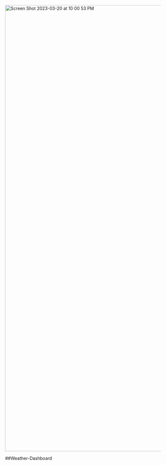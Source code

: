 <img width="1440" alt="Screen Shot 2023-03-20 at 10 00 53 PM" src="https://user-images.githubusercontent.com/123196319/226508405-4b578de8-38ed-4d18-b393-cead7c53e850.png">

##Weather-Dashboard

